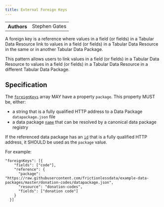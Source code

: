 ```yaml
---
title: External Foreign Keys
---
```


<table>
  <tr>
    <th>Authors</th>
    <td>Stephen Gates</td>
  </tr>
</table>

A foreign key is a reference where values in a field (or fields) in a Tabular Data Resource link to values in a field (or fields) in a Tabular Data Resource in the same or in another Tabular Data Package.

This pattern allows users to link values in a field (or fields) in a Tabular Data Resource to values in a field (or fields) in a Tabular Data Resource in a different Tabular Data Package.

## Specification

The [`foreignKeys`](../../specifications/table-schema/#foreignkeys) array MAY have a property `package`. This property MUST be, either:

- a string that is a fully qualified HTTP address to a Data Package `datapackage.json` file
- a data package [`name`](../../specifications/data-package/#name) that can be resolved by a canonical data package registry

If the referenced data package has an [`id`](../../specifications/data-package/#id) that is a fully qualified HTTP address, it SHOULD be used as the `package` value.

For example:

```
"foreignKeys": [{
    "fields": ["code"],
    "reference": {
      "package": "https://raw.githubusercontent.com/frictionlessdata/example-data-packages/master/donation-codes/datapackage.json",
      "resource": "donation-codes",
      "fields": ["donation code"]
    }
  }]
```
